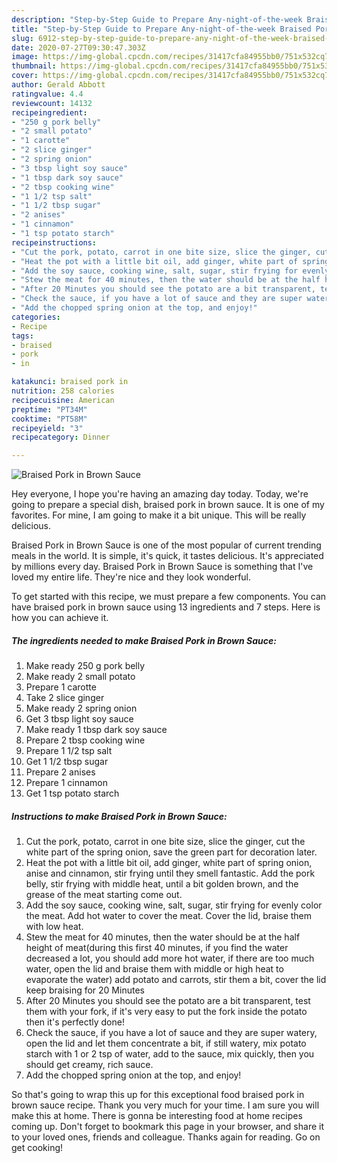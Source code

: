 ```yaml
---
description: "Step-by-Step Guide to Prepare Any-night-of-the-week Braised Pork in Brown Sauce"
title: "Step-by-Step Guide to Prepare Any-night-of-the-week Braised Pork in Brown Sauce"
slug: 6912-step-by-step-guide-to-prepare-any-night-of-the-week-braised-pork-in-brown-sauce
date: 2020-07-27T09:30:47.303Z
image: https://img-global.cpcdn.com/recipes/31417cfa84955bb0/751x532cq70/braised-pork-in-brown-sauce-recipe-main-photo.jpg
thumbnail: https://img-global.cpcdn.com/recipes/31417cfa84955bb0/751x532cq70/braised-pork-in-brown-sauce-recipe-main-photo.jpg
cover: https://img-global.cpcdn.com/recipes/31417cfa84955bb0/751x532cq70/braised-pork-in-brown-sauce-recipe-main-photo.jpg
author: Gerald Abbott
ratingvalue: 4.4
reviewcount: 14132
recipeingredient:
- "250 g pork belly"
- "2 small potato"
- "1 carotte"
- "2 slice ginger"
- "2 spring onion"
- "3 tbsp light soy sauce"
- "1 tbsp dark soy sauce"
- "2 tbsp cooking wine"
- "1 1/2 tsp salt"
- "1 1/2 tbsp sugar"
- "2 anises"
- "1 cinnamon"
- "1 tsp potato starch"
recipeinstructions:
- "Cut the pork, potato, carrot in one bite size, slice the ginger, cut the white part of the spring onion, save the green part for decoration later."
- "Heat the pot with a little bit oil, add ginger, white part of spring onion, anise and cinnamon, stir frying until they smell fantastic. Add the pork belly, stir frying with middle heat, until a bit golden brown, and the grease of the meat starting come out."
- "Add the soy sauce, cooking wine, salt, sugar, stir frying for evenly color the meat. Add hot water to cover the meat. Cover the lid, braise them with low heat."
- "Stew the meat for 40 minutes, then the water should be at the half height of meat(during this first 40 minutes, if you find the water decreased a lot, you should add more hot water, if there are too much water, open the lid and braise them with middle or high heat to evaporate the water) add potato and carrots, stir them a bit, cover the lid keep braising for 20 Minutes"
- "After 20 Minutes you should see the potato are a bit transparent, test them with your fork, if it&#39;s very easy to put the fork inside the potato then it&#39;s perfectly done!"
- "Check the sauce, if you have a lot of sauce and they are super watery, open the lid and let them concentrate a bit, if still watery, mix potato starch with 1 or 2 tsp of water, add to the sauce, mix quickly, then you should get creamy, rich sauce."
- "Add the chopped spring onion at the top, and enjoy!"
categories:
- Recipe
tags:
- braised
- pork
- in

katakunci: braised pork in 
nutrition: 258 calories
recipecuisine: American
preptime: "PT34M"
cooktime: "PT58M"
recipeyield: "3"
recipecategory: Dinner

---
```



![Braised Pork in Brown Sauce](https://img-global.cpcdn.com/recipes/31417cfa84955bb0/751x532cq70/braised-pork-in-brown-sauce-recipe-main-photo.jpg)

Hey everyone, I hope you're having an amazing day today. Today, we're going to prepare a special dish, braised pork in brown sauce. It is one of my favorites. For mine, I am going to make it a bit unique. This will be really delicious.



Braised Pork in Brown Sauce is one of the most popular of current trending meals in the world. It is simple, it's quick, it tastes delicious. It's appreciated by millions every day. Braised Pork in Brown Sauce is something that I've loved my entire life. They're nice and they look wonderful.


To get started with this recipe, we must prepare a few components. You can have braised pork in brown sauce using 13 ingredients and 7 steps. Here is how you can achieve it.

<!--inarticleads1-->

##### The ingredients needed to make Braised Pork in Brown Sauce:

1. Make ready 250 g pork belly
1. Make ready 2 small potato
1. Prepare 1 carotte
1. Take 2 slice ginger
1. Make ready 2 spring onion
1. Get 3 tbsp light soy sauce
1. Make ready 1 tbsp dark soy sauce
1. Prepare 2 tbsp cooking wine
1. Prepare 1 1/2 tsp salt
1. Get 1 1/2 tbsp sugar
1. Prepare 2 anises
1. Prepare 1 cinnamon
1. Get 1 tsp potato starch




<!--inarticleads2-->

##### Instructions to make Braised Pork in Brown Sauce:

1. Cut the pork, potato, carrot in one bite size, slice the ginger, cut the white part of the spring onion, save the green part for decoration later.
1. Heat the pot with a little bit oil, add ginger, white part of spring onion, anise and cinnamon, stir frying until they smell fantastic. Add the pork belly, stir frying with middle heat, until a bit golden brown, and the grease of the meat starting come out.
1. Add the soy sauce, cooking wine, salt, sugar, stir frying for evenly color the meat. Add hot water to cover the meat. Cover the lid, braise them with low heat.
1. Stew the meat for 40 minutes, then the water should be at the half height of meat(during this first 40 minutes, if you find the water decreased a lot, you should add more hot water, if there are too much water, open the lid and braise them with middle or high heat to evaporate the water) add potato and carrots, stir them a bit, cover the lid keep braising for 20 Minutes
1. After 20 Minutes you should see the potato are a bit transparent, test them with your fork, if it&#39;s very easy to put the fork inside the potato then it&#39;s perfectly done!
1. Check the sauce, if you have a lot of sauce and they are super watery, open the lid and let them concentrate a bit, if still watery, mix potato starch with 1 or 2 tsp of water, add to the sauce, mix quickly, then you should get creamy, rich sauce.
1. Add the chopped spring onion at the top, and enjoy!




So that's going to wrap this up for this exceptional food braised pork in brown sauce recipe. Thank you very much for your time. I am sure you will make this at home. There is gonna be interesting food at home recipes coming up. Don't forget to bookmark this page in your browser, and share it to your loved ones, friends and colleague. Thanks again for reading. Go on get cooking!
